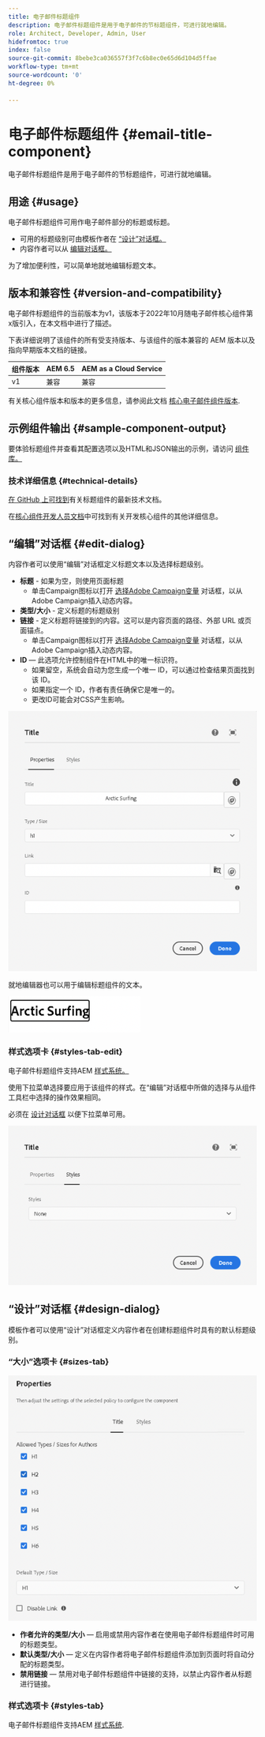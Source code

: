 ```yaml
---
title: 电子邮件标题组件
description: 电子邮件标题组件是用于电子邮件的节标题组件，可进行就地编辑。
role: Architect, Developer, Admin, User
hidefromtoc: true
index: false
source-git-commit: 8bebe3ca036557f3f7c6b8ec0e65d6d104d5ffae
workflow-type: tm+mt
source-wordcount: '0'
ht-degree: 0%

---
```



# 电子邮件标题组件 {#email-title-component}

电子邮件标题组件是用于电子邮件的节标题组件，可进行就地编辑。

## 用途 {#usage}

电子邮件标题组件可用作电子邮件部分的标题或标题。

* 可用的标题级别可由模板作者在 [“设计”对话框。](#design-dialog)
* 内容作者可以从 [编辑对话框。](#edit-dialog)

为了增加便利性，可以简单地就地编辑标题文本。

## 版本和兼容性 {#version-and-compatibility}

电子邮件标题组件的当前版本为v1，该版本于2022年10月随电子邮件核心组件第x版引入，在本文档中进行了描述。

下表详细说明了该组件的所有受支持版本、与该组件的版本兼容的 AEM 版本以及指向早期版本文档的链接。

| 组件版本 | AEM 6.5 | AEM as a Cloud Service |
|---|---|---|
| v1 | 兼容 | 兼容 |

有关核心组件版本和版本的更多信息，请参阅此文档 [核心电子邮件组件版本](/help/versions.md).

## 示例组件输出 {#sample-component-output}

要体验标题组件并查看其配置选项以及HTML和JSON输出的示例，请访问 [组件库。](https://adobe.com/go/aem_cmp_library_email_title)

### 技术详细信息 {#technical-details}

[在 GitHub 上可找到](https://adobe.com/go/aem_cmp_tech_email_title_v1)有关标题组件的最新技术文档。

在[核心组件开发人员文档](/help/developing/overview.md)中可找到有关开发核心组件的其他详细信息。

## “编辑”对话框 {#edit-dialog}

内容作者可以使用“编辑”对话框定义标题文本以及选择标题级别。

* **标题** - 如果为空，则使用页面标题
   * 单击Campaign图标以打开 [选择Adobe Campaign变量](/help/email/campaign-variables.md) 对话框，以从Adobe Campaign插入动态内容。
* **类型/大小** - 定义标题的标题级别
* **链接** - 定义标题将链接到的内容。这可以是内容页面的路径、外部 URL 或页面锚点。
   * 单击Campaign图标以打开 [选择Adobe Campaign变量](/help/email/campaign-variables.md) 对话框，以从Adobe Campaign插入动态内容。
* **ID**  — 此选项允许控制组件在HTML中的唯一标识符。
   * 如果留空，系统会自动为您生成一个唯一 ID，可以通过检查结果页面找到该 ID。
   * 如果指定一个 ID，作者有责任确保它是唯一的。
   * 更改ID可能会对CSS产生影响。

![电子邮件标题组件的编辑对话框](/help/email/assets/email-title-edit.png)

就地编辑器也可以用于编辑标题组件的文本。

![电子邮件标题组件的就地编辑](/help/email/assets/email-title-edit-inline.png)

### 样式选项卡 {#styles-tab-edit}

电子邮件标题组件支持AEM [样式系统。](/help/get-started/authoring.md#component-styling)

使用下拉菜单选择要应用于该组件的样式。在“编辑”对话框中所做的选择与从组件工具栏中选择的操作效果相同。

必须在 [设计对话框](#design-dialog) 以便下拉菜单可用。

![标题组件“编辑”对话框的“样式”选项卡](/help/email/assets/email-title-edit-styles.png)

## “设计”对话框 {#design-dialog}

模板作者可以使用“设计”对话框定义内容作者在创建标题组件时具有的默认标题级别。

### “大小”选项卡 {#sizes-tab}

![标题组件的“设计”对话框](/help/email/assets/email-title-design.png)

* **作者允许的类型/大小**  — 启用或禁用内容作者在使用电子邮件标题组件时可用的标题类型。
* **默认类型/大小**  — 定义在内容作者将电子邮件标题组件添加到页面时将自动分配的标题类型。
* **禁用链接**  — 禁用对电子邮件标题组件中链接的支持，以禁止内容作者从标题进行链接。

### 样式选项卡 {#styles-tab}

电子邮件标题组件支持AEM [样式系统](/help/get-started/authoring.md#component-styling).
